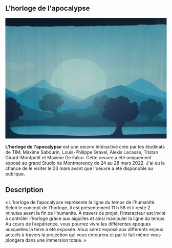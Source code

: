 ## L'horloge de l'apocalypse
![1](/horloge/medias/1.jpg)

__L'horloge de l'apocalypse__ est une oeuvre intéractive crée par les étudinats de TIM; Maxime Sabourin, Louis-Philippe Gravel, Alexis Lacasse, Tristan Girard-Montpetit et Maxime De Falco. Cette oeuvre a été uniquement exposé au grand Studio de Montmorency de 24 au 28 mars 2022. J'ai eu la chance de le visiter le 23 mars avant que l'oeuvre a été disponoble au publique.

## Description

« L’horloge de l’apocalypse représente la ligne du temps de l’humanité. Selon le concept de l’horloge, il est présentement 11 h 58 et il reste 2 minutes avant la fin de l’humanité. À travers ce projet, l’interacteur est invité à contrôler l’horloge grâce aux aiguilles et ainsi manipuler la ligne du temps. Au cours de l’expérience, vous pourrez vivre les différentes époques auxquelles la terre a été exposée. Vous serez exposé aux différents enjeux actuels à travers la projection qui vous entourera et par le fait même vous plongera dans une immersion totale. »

